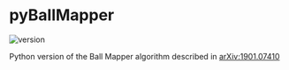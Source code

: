 # pyBallMapper

![version](https://img.shields.io/badge/version-1.2.3-blue)  

Python version of the Ball Mapper algorithm described in [arXiv:1901.07410 ](https://arxiv.org/abs/1901.07410)
